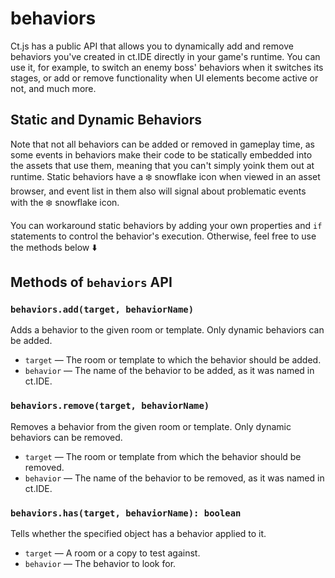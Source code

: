 # behaviors

Ct.js has a public API that allows you to dynamically add and remove behaviors you've created in ct.IDE directly in your game's runtime. You can use it, for example, to switch an enemy boss' behaviors when it switches its stages, or add or remove functionality when UI elements become active or not, and much more.

## Static and Dynamic Behaviors

Note that not all behaviors can be added or removed in gameplay time, as some events in behaviors make their code to be statically embedded into the assets that use them, meaning that you can't simply yoink them out at runtime. Static behaviors have a ❄️ snowflake icon when viewed in an asset browser, and event list in them also will signal about problematic events with the ❄️ snowflake icon.

You can workaround static behaviors by adding your own properties and `if` statements to control the behavior's execution. Otherwise, feel free to use the methods below ⬇️

## Methods of `behaviors` API

### `behaviors.add(target, behaviorName)`

Adds a behavior to the given room or template. Only dynamic behaviors can be added.

* `target` — The room or template to which the behavior should be added.
* `behavior` — The name of the behavior to be added, as it was named in ct.IDE.

### `behaviors.remove(target, behaviorName)`

Removes a behavior from the given room or template.
Only dynamic behaviors can be removed.

* `target` — The room or template from which the behavior should be removed.
* `behavior` — The name of the behavior to be removed, as it was named in ct.IDE.

### `behaviors.has(target, behaviorName): boolean`

Tells whether the specified object has a behavior applied to it.

* `target` — A room or a copy to test against.
* `behavior` — The behavior to look for.